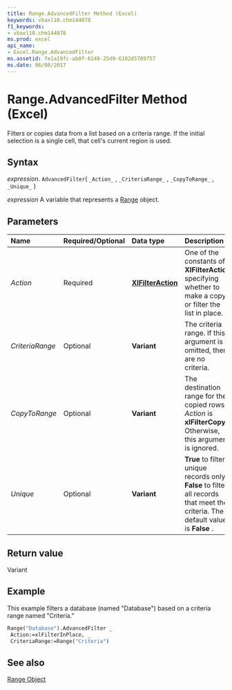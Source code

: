 ```yaml
---
title: Range.AdvancedFilter Method (Excel)
keywords: vbaxl10.chm144078
f1_keywords:
- vbaxl10.chm144078
ms.prod: excel
api_name:
- Excel.Range.AdvancedFilter
ms.assetid: fe1a19fc-ab0f-6149-25d9-6102d5789757
ms.date: 06/08/2017
---
```



# Range.AdvancedFilter Method (Excel)

Filters or copies data from a list based on a criteria range. If the initial selection is a single cell, that cell's current region is used.


## Syntax

 _expression_. `AdvancedFilter`( `_Action_` , `_CriteriaRange_` , `_CopyToRange_` , `_Unique_` )

 _expression_ A variable that represents a [Range](https://docs.microsoft.com/office/vba/api/excel.range(graph%20property)) object.


## Parameters



|Name|Required/Optional|Data type|Description|
|:-----|:-----|:-----|:-----|
| _Action_|Required| **[XlFilterAction](Excel.XlFilterAction.md)**|One of the constants of  **XlFilterAction** specifying whether to make a copy or filter the list in place.|
| _CriteriaRange_|Optional| **Variant**|The criteria range. If this argument is omitted, there are no criteria.|
| _CopyToRange_|Optional| **Variant**|The destination range for the copied rows if  _Action_ is **xlFilterCopy** . Otherwise, this argument is ignored.|
| _Unique_|Optional| **Variant**| **True** to filter unique records only. **False** to filter all records that meet the criteria. The default value is **False** .|

## Return value

Variant


## Example

This example filters a database (named "Database") based on a criteria range named "Criteria."


```vb
Range("Database").AdvancedFilter _ 
 Action:=xlFilterInPlace, _ 
 CriteriaRange:=Range("Criteria")
```


## See also


[Range Object](Excel.Range(object).md)

